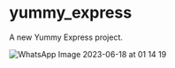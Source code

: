 # yummy_express

A new Yummy Express project.


![WhatsApp Image 2023-06-18 at 01 14 19](https://github.com/Smshahin22/Yummy-Express-E-commerce/assets/92157667/6d29508e-af79-4081-9985-41e36d8fa489)
